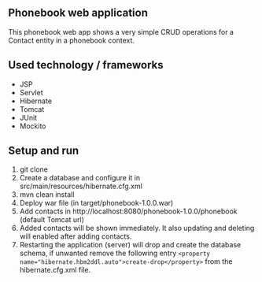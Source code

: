 ## Phonebook web application

This phonebook web app shows a very simple CRUD operations for a Contact entity in a phonebook context.

## Used technology / frameworks

* JSP
* Servlet
* Hibernate
* Tomcat
* JUnit
* Mockito

## Setup and run 

1. git clone <this repo>
2. Create a database and configure it in src/main/resources/hibernate.cfg.xml 
3. mvn clean install
4. Deploy war file (in target/phonebook-1.0.0.war)
5. Add contacts in http://localhost:8080/phonebook-1.0.0/phonebook (default Tomcat url)
6. Added contacts will be shown immediately. It also updating and deleting will enabled after adding contacts. 
7. Restarting the application (server) will drop and create the database schema, if unwanted remove the following entry
`<property name="hibernate.hbm2ddl.auto">create-drop</property>` from the hibernate.cfg.xml file.
 
